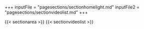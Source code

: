 +++
inputFile = "pagesections/sectionhomelight.md"
inputFile2 = "pagesections/sectionvideolist.md"
+++

{{< sectionarea >}}
{{< sectionvideolist >}}